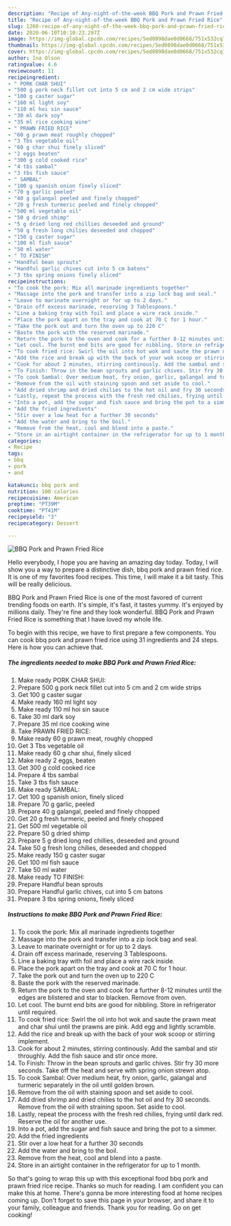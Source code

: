 ```yaml
---
description: "Recipe of Any-night-of-the-week BBQ Pork and Prawn Fried Rice"
title: "Recipe of Any-night-of-the-week BBQ Pork and Prawn Fried Rice"
slug: 1260-recipe-of-any-night-of-the-week-bbq-pork-and-prawn-fried-rice
date: 2020-06-10T10:10:23.297Z
image: https://img-global.cpcdn.com/recipes/5ed0898dae0d0668/751x532cq70/bbq-pork-and-prawn-fried-rice-recipe-main-photo.jpg
thumbnail: https://img-global.cpcdn.com/recipes/5ed0898dae0d0668/751x532cq70/bbq-pork-and-prawn-fried-rice-recipe-main-photo.jpg
cover: https://img-global.cpcdn.com/recipes/5ed0898dae0d0668/751x532cq70/bbq-pork-and-prawn-fried-rice-recipe-main-photo.jpg
author: Ina Olson
ratingvalue: 4.6
reviewcount: 11
recipeingredient:
- " PORK CHAR SHUI"
- "500 g pork neck fillet cut into 5 cm and 2 cm wide strips"
- "100 g caster sugar"
- "160 ml light soy"
- "110 ml hoi sin sauce"
- "30 ml dark soy"
- "35 ml rice cooking wine"
- " PRAWN FRIED RICE"
- "60 g prawn meat roughly chopped"
- "3 Tbs vegetable oil"
- "60 g char shui finely sliced"
- "2 eggs beaten"
- "300 g cold cooked rice"
- "4 tbs sambal"
- "3 tbs fish sauce"
- " SAMBAL"
- "100 g spanish onion finely sliced"
- "70 g garlic peeled"
- "40 g galangal peeled and finely chopped"
- "20 g fresh turmeric peeled and finely chopped"
- "500 ml vegetable oil"
- "50 g dried shimp"
- "5 g dried long red chillies deseeded and ground"
- "50 g fresh long chilies deseeded and chopped"
- "150 g caster sugar"
- "100 ml fish sauce"
- "50 ml water"
- " TO FINISH"
- "Handful bean sprouts"
- "Handful garlic chives cut into 5 cm batons"
- "3 tbs spring onions finely sliced"
recipeinstructions:
- "To cook the pork: Mix all marinade ingredients together"
- "Massage into the pork and transfer into a zip lock bag and seal."
- "Leave to marinate overnight or for up to 2 days."
- "Drain off excess marinade, reserving 3 Tablespoons."
- "Line a baking tray with foil and place a wire rack inside."
- "Place the pork apart on the tray and cook at 70 C for 1 hour."
- "Take the pork out and turn the oven up to 220 C"
- "Baste the pork with the reserved marinade."
- "Return the pork to the oven and cook for a further 8-12 minutes until the edges are blistered and star to blacken. Remove from oven."
- "Let cool. The burnt end bits are good for nibbling. Store in refrigerator until required."
- "To cook fried rice: Swirl the oil into hot wok and saute the prawn meat and char shui until the prawns are pink. Add egg and lightly scramble."
- "Add the rice and break up with the back of your wok scoop or stirring implement."
- "Cook for about 2 minutes, stirring continously. Add the sambal and stir throughly. Add the fish sauce and stir once more."
- "To Finish: Throw in the bean sprouts and garlic chives. Stir fry 30 more seconds. Take off the heat and serve with spring onion strewn atop."
- "To cook Sambal: Over medium heat, fry onion, garlic, galangal and turmeric separately in the oil until golden brown."
- "Remove from the oil with staining spoon and set aside to cool."
- "Add dried shrimp and dried chilies to the hot oil and fry 30 seconds. Remove from the oil with straining spoon. Set aside to cool."
- "Lastly, repeat the process with the fresh red chilies, frying until dark red. Reserve the oil for another use."
- "Into a pot, add the sugar and fish sauce and bring the pot to a simmer."
- "Add the fried ingredients"
- "Stir over a low heat for a further 30 seconds"
- "Add the water and bring to the boil."
- "Remove from the heat, cool and blend into a paste."
- "Store in an airtight container in the refrigerator for up to 1 month."
categories:
- Recipe
tags:
- bbq
- pork
- and

katakunci: bbq pork and 
nutrition: 100 calories
recipecuisine: American
preptime: "PT39M"
cooktime: "PT41M"
recipeyield: "3"
recipecategory: Dessert

---
```



![BBQ Pork and Prawn Fried Rice](https://img-global.cpcdn.com/recipes/5ed0898dae0d0668/751x532cq70/bbq-pork-and-prawn-fried-rice-recipe-main-photo.jpg)

Hello everybody, I hope you are having an amazing day today. Today, I will show you a way to prepare a distinctive dish, bbq pork and prawn fried rice. It is one of my favorites food recipes. This time, I will make it a bit tasty. This will be really delicious.

BBQ Pork and Prawn Fried Rice is one of the most favored of current trending foods on earth. It's simple, it's fast, it tastes yummy. It's enjoyed by millions daily. They're fine and they look wonderful. BBQ Pork and Prawn Fried Rice is something that I have loved my whole life.




To begin with this recipe, we have to first prepare a few components. You can cook bbq pork and prawn fried rice using 31 ingredients and 24 steps. Here is how you can achieve that.

<!--inarticleads1-->

##### The ingredients needed to make BBQ Pork and Prawn Fried Rice:

1. Make ready  PORK CHAR SHUI:
1. Prepare 500 g pork neck fillet cut into 5 cm and 2 cm wide strips
1. Get 100 g caster sugar
1. Make ready 160 ml light soy
1. Make ready 110 ml hoi sin sauce
1. Take 30 ml dark soy
1. Prepare 35 ml rice cooking wine
1. Take  PRAWN FRIED RICE:
1. Make ready 60 g prawn meat, roughly chopped
1. Get 3 Tbs vegetable oil
1. Make ready 60 g char shui, finely sliced
1. Make ready 2 eggs, beaten
1. Get 300 g cold cooked rice
1. Prepare 4 tbs sambal
1. Take 3 tbs fish sauce
1. Make ready  SAMBAL:
1. Get 100 g spanish onion, finely sliced
1. Prepare 70 g garlic, peeled
1. Prepare 40 g galangal, peeled and finely chopped
1. Get 20 g fresh turmeric, peeled and finely chopped
1. Get 500 ml vegetable oil
1. Prepare 50 g dried shimp
1. Prepare 5 g dried long red chillies, deseeded and ground
1. Take 50 g fresh long chilies, deseeded and chopped
1. Make ready 150 g caster sugar
1. Get 100 ml fish sauce
1. Take 50 ml water
1. Make ready  TO FINISH:
1. Prepare Handful bean sprouts
1. Prepare Handful garlic chives, cut into 5 cm batons
1. Prepare 3 tbs spring onions, finely sliced




<!--inarticleads2-->

##### Instructions to make BBQ Pork and Prawn Fried Rice:

1. To cook the pork: Mix all marinade ingredients together
1. Massage into the pork and transfer into a zip lock bag and seal.
1. Leave to marinate overnight or for up to 2 days.
1. Drain off excess marinade, reserving 3 Tablespoons.
1. Line a baking tray with foil and place a wire rack inside.
1. Place the pork apart on the tray and cook at 70 C for 1 hour.
1. Take the pork out and turn the oven up to 220 C
1. Baste the pork with the reserved marinade.
1. Return the pork to the oven and cook for a further 8-12 minutes until the edges are blistered and star to blacken. Remove from oven.
1. Let cool. The burnt end bits are good for nibbling. Store in refrigerator until required.
1. To cook fried rice: Swirl the oil into hot wok and saute the prawn meat and char shui until the prawns are pink. Add egg and lightly scramble.
1. Add the rice and break up with the back of your wok scoop or stirring implement.
1. Cook for about 2 minutes, stirring continously. Add the sambal and stir throughly. Add the fish sauce and stir once more.
1. To Finish: Throw in the bean sprouts and garlic chives. Stir fry 30 more seconds. Take off the heat and serve with spring onion strewn atop.
1. To cook Sambal: Over medium heat, fry onion, garlic, galangal and turmeric separately in the oil until golden brown.
1. Remove from the oil with staining spoon and set aside to cool.
1. Add dried shrimp and dried chilies to the hot oil and fry 30 seconds. Remove from the oil with straining spoon. Set aside to cool.
1. Lastly, repeat the process with the fresh red chilies, frying until dark red. Reserve the oil for another use.
1. Into a pot, add the sugar and fish sauce and bring the pot to a simmer.
1. Add the fried ingredients
1. Stir over a low heat for a further 30 seconds
1. Add the water and bring to the boil.
1. Remove from the heat, cool and blend into a paste.
1. Store in an airtight container in the refrigerator for up to 1 month.




So that's going to wrap this up with this exceptional food bbq pork and prawn fried rice recipe. Thanks so much for reading. I am confident you can make this at home. There's gonna be more interesting food at home recipes coming up. Don't forget to save this page in your browser, and share it to your family, colleague and friends. Thank you for reading. Go on get cooking!
